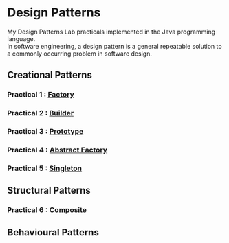 # Design Patterns
My Design Patterns Lab practicals implemented in the Java programming language. \
In software engineering, a design pattern is a general repeatable solution to a commonly occurring problem in software design.


## Creational Patterns

### Practical 1 : [Factory](https://github.com/aryanranderiya/Design-Patterns-in-Java/tree/main/Pr1%20Factory)
### Practical 2 : [Builder](https://github.com/aryanranderiya/Design-Patterns-in-Java/tree/main/Pr2%20Builder)
### Practical 3 : [Prototype](https://github.com/aryanranderiya/Design-Patterns-in-Java/tree/main/Pr3%20Prototype)
### Practical 4 : [Abstract Factory](https://github.com/aryanranderiya/Design-Patterns-in-Java/tree/main/Pr4%20Abstract%20Factory)
### Practical 5 : [Singleton](https://github.com/aryanranderiya/Design-Patterns-in-Java/tree/main/Pr5%20Singleton)

## Structural Patterns

### Practical 6 : [Composite](https://github.com/aryanranderiya/Design-Patterns-in-Java/tree/main/Pr1%20Factory)


## Behavioural Patterns

